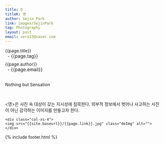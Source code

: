 ```yaml
---
title: O
titleK: 영
author: Sejin Park
link: images/SejinPark
tag: Photography
layout: post
email: vera13@naver.com
---	
```


<div class="container">

<div class="deDep">
{{page.title}}<br>
<p style="font-size:15px; margin:0px; padding:0px 0px 0px 8px; margin:0px 0px 8px 0px;">- {{page.tag}}</p>
{{page.author}}<br>
<p style="font-size:15px; margin:0px; padding:0px 0px 0px 8px;">- {{page.email}}</p>
</div>

<br>

<div class="det lato">


Nothing but Sensation



</div>

<br>

<div class="noto">

<영>은 사진 속 대상이 갖는 지시성에 침묵한다. 외부적 정보에서 벗어나 사고하는 사진이 아닌 감각하는 이미지를 만들고자 한다.


</div>

<div class="row noto">
	
	<div class="col-xs-4">
	<img src="{{site.baseurl}}/{{page.link}}.jpg" class="deImg" alt=""></div>
	
</div>

	

</div> 

{% include footer.html %}